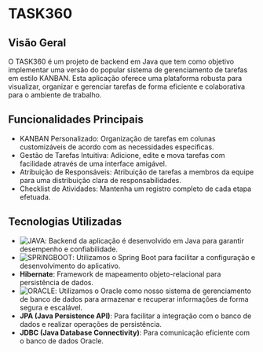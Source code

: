 # TASK360

## Visão Geral
O TASK360 é um projeto de backend em Java que tem como objetivo implementar uma versão do popular 
sistema de gerenciamento de tarefas em estilo KANBAN. Esta aplicação oferece uma plataforma robusta
para visualizar, organizar e gerenciar tarefas de forma eficiente e colaborativa para o ambiente de
trabalho.

## Funcionalidades Principais
* KANBAN Personalizado: Organização de tarefas em colunas customizáveis de acordo com as necessidades
  específicas.
* Gestão de Tarefas Intuitiva: Adicione, edite e mova tarefas com facilidade através de uma
  interface amigável.
* Atribuição de Responsáveis: Atribuição de tarefas a membros da equipe para uma distribuição clara
  de responsabilidades.
* Checklist de Atividades: Mantenha um registro completo de cada etapa efetuada.

## Tecnologias Utilizadas
* ![JAVA](https://icons8.com.br/icon/GPfHz0SM85FX/logo-java-coffee-cup): Backend da aplicação é desenvolvido em Java para garantir desempenho e confiabilidade.
* ![SPRINGBOOT](https://icons8.com.br/icon/90519/logotipo-da-primavera): Utilizamos o Spring Boot para facilitar a configuração e desenvolvimento do
  aplicativo.
* **Hibernate**: Framework de mapeamento objeto-relacional para persistência de dados.
* ![ORACLE](https://icons8.com.br/icon/8ljTDYUEydbJ/oracle-pl-sql): Utilizamos o Oracle como nosso sistema de gerenciamento de banco de dados
  para armazenar e recuperar informações de forma segura e escalável.
* **JPA (Java Persistence API)**: Para facilitar a integração com o banco de dados e realizar
  operações de persistência.
* **JDBC (Java Database Connectivity)**: Para comunicação eficiente com o banco de dados Oracle.
